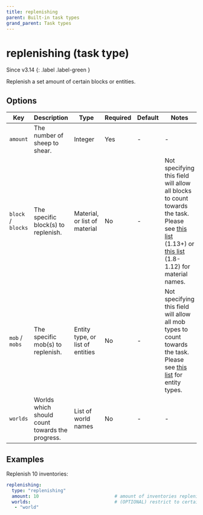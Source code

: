 ```yaml
---
title: replenishing
parent: Built-in task types
grand_parent: Task types
---
```


# replenishing (task type)

Since v3.14
{: .label .label-green }


Replenish a set amount of certain blocks or entities.

## Options

| Key                | Description                                     | Type                             | Required | Default | Notes                                                                                                                                                                                                                                                                              |
|--------------------|-------------------------------------------------|----------------------------------|----------|---------|------------------------------------------------------------------------------------------------------------------------------------------------------------------------------------------------------------------------------------------------------------------------------------|
| `amount`           | The number of sheep to shear.                   | Integer                          | Yes      | \-      | \-                                                                                                                                                                                                                                                                                 |
| `block` / `blocks` | The specific block(s) to replenish.             | Material, or list of material    | No       | \-      | Not specifying this field will allow all blocks to count towards the task. Please see [this list](https://hub.spigotmc.org/javadocs/bukkit/org/bukkit/Material.html) (1.13+) or [this list](https://helpch.at/docs/1.12.2/org/bukkit/Material.html) (1.8-1.12) for material names. |
| `mob` / `mobs`     | The specific mob(s) to replenish.               | Entity type, or list of entities | No       | \-      | Not specifying this field will allow all mob types to count towards the task. Please see [this list](https://hub.spigotmc.org/javadocs/bukkit/org/bukkit/entity/EntityType.html) for entity types.                                                                                 |
| `worlds`           | Worlds which should count towards the progress. | List of world names              | No       | \-      | \-                                                                                                                                                                                                                                                                                 |

## Examples

Replenish 10 inventories:

``` yaml
replenishing:
  type: "replenishing"
  amount: 10                            # amount of inventories replenished
  worlds:                               # (OPTIONAL) restrict to certain worlds
   - "world"
```
